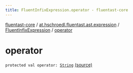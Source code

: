 ```yaml
---
title: FluentInfixExpression.operator - fluentast-core
---
```


[fluentast-core](../../index.html) / [at.hschroedl.fluentast.ast.expression](../index.html) / [FluentInfixExpression](index.html) / [operator](.)

# operator

`protected val operator: `[`String`](https://kotlinlang.org/api/latest/jvm/stdlib/kotlin/-string/index.html) [(source)](http://github.com/hschroedl/fluentast/tree/master/core/at.hschroedl.fluentast/ast/expression/InfixExpression.kt#L8)
